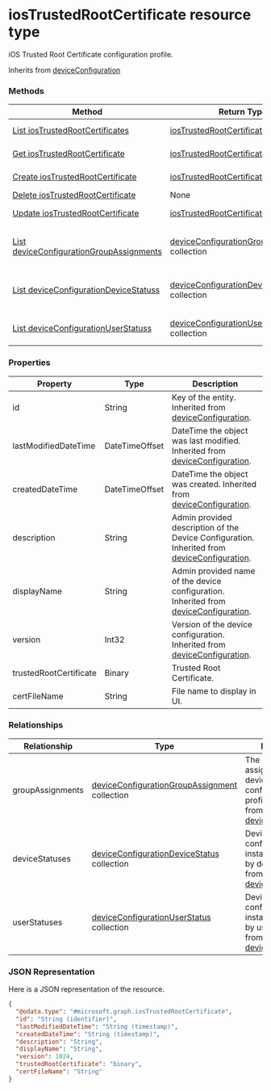 # iosTrustedRootCertificate resource type

iOS Trusted Root Certificate configuration profile.

Inherits from [deviceConfiguration](deviceConfiguration.md)

### Methods
|Method|Return Type|Description|
|---|---|---|
|[List iosTrustedRootCertificates](../api/iosTrustedRootCertificate_list.md)|[iosTrustedRootCertificate](../resources/iosTrustedRootCertificate.md) collection|List properties and relationships of the [iosTrustedRootCertificate](../resources/iosTrustedRootCertificate.md) objects.|
|[Get iosTrustedRootCertificate](../api/iosTrustedRootCertificate_get.md)|[iosTrustedRootCertificate](../resources/iosTrustedRootCertificate.md)|Read properties and relationships of the [iosTrustedRootCertificate](../resources/iosTrustedRootCertificate.md) object.|
|[Create iosTrustedRootCertificate](../api/iosTrustedRootCertificate_create.md)|[iosTrustedRootCertificate](../resources/iosTrustedRootCertificate.md)|Create a new [iosTrustedRootCertificate](../resources/iosTrustedRootCertificate.md) object.|
|[Delete iosTrustedRootCertificate](../api/iosTrustedRootCertificate_delete.md)|None|Deletes a [iosTrustedRootCertificate](../resources/iosTrustedRootCertificate.md).|
|[Update iosTrustedRootCertificate](../api/iosTrustedRootCertificate_update.md)|[iosTrustedRootCertificate](../resources/iosTrustedRootCertificate.md)|Update the properties of a [iosTrustedRootCertificate](../resources/iosTrustedRootCertificate.md) object.|
|[List deviceConfigurationGroupAssignments](../api/iosTrustedRootCertificate_list_deviceConfigurationGroupAssignment.md)|[deviceConfigurationGroupAssignment](../resources/deviceConfigurationGroupAssignment.md) collection|Get the deviceConfigurationGroupAssignments from the groupAssignments navigation property.|
|[List deviceConfigurationDeviceStatuss](../api/iosTrustedRootCertificate_list_deviceConfigurationDeviceStatus.md)|[deviceConfigurationDeviceStatus](../resources/deviceConfigurationDeviceStatus.md) collection|Get the deviceConfigurationDeviceStatuss from the deviceStatuses navigation property.|
|[List deviceConfigurationUserStatuss](../api/iosTrustedRootCertificate_list_deviceConfigurationUserStatus.md)|[deviceConfigurationUserStatus](../resources/deviceConfigurationUserStatus.md) collection|Get the deviceConfigurationUserStatuss from the userStatuses navigation property.|

### Properties
|Property|Type|Description|
|---|---|---|
|id|String|Key of the entity. Inherited from [deviceConfiguration](deviceConfiguration.md).|
|lastModifiedDateTime|DateTimeOffset|DateTime the object was last modified. Inherited from [deviceConfiguration](deviceConfiguration.md).|
|createdDateTime|DateTimeOffset|DateTime the object was created. Inherited from [deviceConfiguration](deviceConfiguration.md).|
|description|String|Admin provided description of the Device Configuration. Inherited from [deviceConfiguration](deviceConfiguration.md).|
|displayName|String|Admin provided name of the device configuration. Inherited from [deviceConfiguration](deviceConfiguration.md).|
|version|Int32|Version of the device configuration. Inherited from [deviceConfiguration](deviceConfiguration.md).|
|trustedRootCertificate|Binary|Trusted Root Certificate.|
|certFileName|String|File name to display in UI.|

### Relationships
|Relationship|Type|Description|
|---|---|---|
|groupAssignments|[deviceConfigurationGroupAssignment](../resources/deviceConfigurationGroupAssignment.md) collection|The list of group assignments for the device configuration profile. Inherited from [deviceConfiguration](deviceConfiguration.md)|
|deviceStatuses|[deviceConfigurationDeviceStatus](../resources/deviceConfigurationDeviceStatus.md) collection|Device configuration installation stauts by device. Inherited from [deviceConfiguration](deviceConfiguration.md)|
|userStatuses|[deviceConfigurationUserStatus](../resources/deviceConfigurationUserStatus.md) collection|Device configuration installation stauts by user. Inherited from [deviceConfiguration](deviceConfiguration.md)|

### JSON Representation
Here is a JSON representation of the resource.
<!-- {
  "blockType": "resource",
  "keyProperty": "id",
  "@odata.type": "microsoft.graph.iosTrustedRootCertificate"
}
-->
```json
{
  "@odata.type": "#microsoft.graph.iosTrustedRootCertificate",
  "id": "String (identifier)",
  "lastModifiedDateTime": "String (timestamp)",
  "createdDateTime": "String (timestamp)",
  "description": "String",
  "displayName": "String",
  "version": 1024,
  "trustedRootCertificate": "binary",
  "certFileName": "String"
}
```

